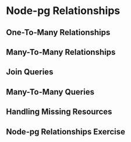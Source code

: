 # Node-pg Relationships

## One-To-Many Relationships

## Many-To-Many Relationships

## Join Queries

## Many-To-Many Queries

## Handling Missing Resources

## Node-pg Relationships Exercise 
